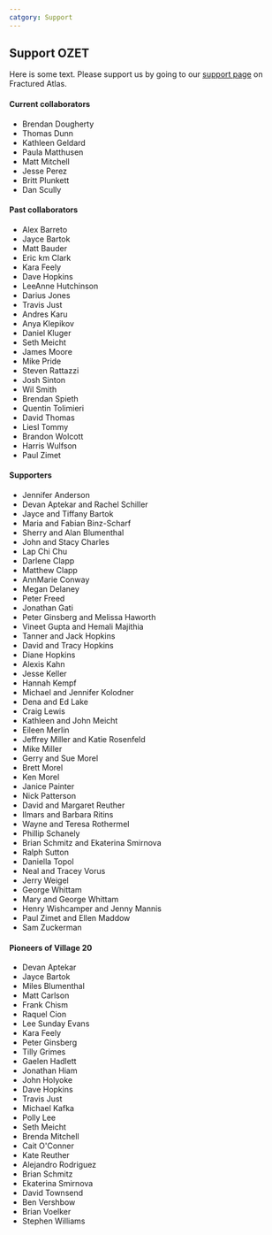 ```yaml
---
catgory: Support
---
```


## Support OZET

Here is some text.  Please support us by going to our [support page](https://www.fracturedatlas.org/site/fiscal/profile?id=180) on Fractured Atlas.

#### Current collaborators

* Brendan Dougherty
* Thomas Dunn
* Kathleen Geldard
* Paula Matthusen
* Matt Mitchell
* Jesse Perez
* Britt Plunkett
* Dan Scully

#### Past collaborators

* Alex Barreto
* Jayce Bartok
* Matt Bauder
* Eric km Clark
* Kara Feely
* Dave Hopkins
* LeeAnne Hutchinson
* Darius Jones
* Travis Just
* Andres Karu
* Anya Klepikov
* Daniel Kluger
* Seth Meicht
* James Moore
* Mike Pride
* Steven Rattazzi
* Josh Sinton
* Wil Smith
* Brendan Spieth
* Quentin Tolimieri
* David Thomas
* Liesl Tommy
* Brandon Wolcott
* Harris Wulfson
* Paul Zimet

#### Supporters

* Jennifer Anderson
* Devan Aptekar and Rachel Schiller
* Jayce and Tiffany Bartok
* Maria and Fabian Binz-Scharf
* Sherry and Alan Blumenthal
* John and Stacy Charles
* Lap Chi Chu
* Darlene Clapp
* Matthew Clapp
* AnnMarie Conway
* Megan Delaney
* Peter Freed
* Jonathan Gati
* Peter Ginsberg and Melissa Haworth
* Vineet Gupta and Hemali Majithia
* Tanner and Jack Hopkins
* David and Tracy Hopkins
* Diane Hopkins
* Alexis Kahn
* Jesse Keller
* Hannah Kempf
* Michael and Jennifer Kolodner
* Dena and Ed Lake
* Craig Lewis
* Kathleen and John Meicht
* Eileen Merlin
* Jeffrey Miller and Katie Rosenfeld
* Mike Miller
* Gerry and Sue Morel
* Brett Morel
* Ken Morel
* Janice Painter
* Nick Patterson
* David and Margaret Reuther
* Ilmars and Barbara Ritins
* Wayne and Teresa Rothermel
* Phillip Schanely
* Brian Schmitz and Ekaterina Smirnova
* Ralph Sutton
* Daniella Topol
* Neal and Tracey Vorus
* Jerry Weigel
* George Whittam
* Mary and George Whittam
* Henry Wishcamper and Jenny Mannis
* Paul Zimet and Ellen Maddow
* Sam Zuckerman

#### Pioneers of Village 20

* Devan Aptekar
* Jayce Bartok
* Miles Blumenthal
* Matt Carlson
* Frank Chism
* Raquel Cion
* Lee Sunday Evans
* Kara Feely
* Peter Ginsberg
* Tilly Grimes
* Gaelen Hadlett
* Jonathan Hiam
* John Holyoke
* Dave Hopkins
* Travis Just
* Michael Kafka
* Polly Lee
* Seth Meicht
* Brenda Mitchell
* Cait O'Conner
* Kate Reuther
* Alejandro Rodriguez
* Brian Schmitz
* Ekaterina Smirnova
* David Townsend
* Ben Vershbow
* Brian Voelker
* Stephen Williams
